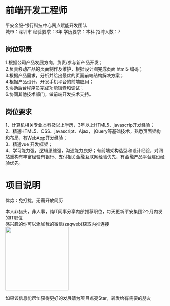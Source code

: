 # 前端开发工程师
平安金服-银行科技中心网点赋能开发团队  
城市：深圳市 经验要求：3年 学历要求：本科  招聘人数：7

## 岗位职责
1.根据公司产品发展方向，负责/参与新产品开发；   
2.负责移动产品的页面制作及维护，根据设计图完成页面 html5 编码；   
3.根据产品需求，分析并给出最优的页面前端结构解决方案；   
4.根据产品设计，开发手机平台的前端应用；   
5.协助后台程序员完成功能镶嵌和调试；    
6.协同其他技术部门，做前端开发技术支持。

## 岗位要求
1、计算机相关专业本科及以上学历，3年以上HTML5、javascrip开发经验；   
2、精通HTML5、CSS、javascript、Ajax， jQuery等基础技术，熟悉页面架构和布局，有WebApp开发经验；   
3、精通vue 开发框架；   
4、学习能力强，逻辑思维强，沟通能力良好；有前端架构选型和设计经验，对网站重构有丰富经验有银行、支付相关金融互联网经验优先，有金融产品平台建设经验优先。

# 项目说明

优势：免打扰，无需开放简历

本人非猎头，非人事，纯IT同事分享内部推荐职位，每天更新平安集团2个月内发的IT职位  
感兴趣的你可以添加我的微信(zaqweb)获取内推连接  
<img src="https://github.com/zaqweb/PA-IT-JOBS/blob/master/WechatICode.jpeg"  height="200" width="200">

如果该信息能帮忙获得更好的发展请为项目点亮Star，转发给有需要的朋友





